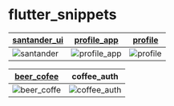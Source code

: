 # flutter_snippets
 
 | [santander_ui](https://github.com/gotneb/flutter_snippets/tree/main/santander_ui) | [profile_app](https://github.com/gotneb/flutter_snippets/tree/main/profile_app) | [profile](https://github.com/gotneb/flutter_snippets/tree/main/profile/profile_app) |
 | --- | --- | --- |
 | ![santander](https://github.com/gotneb/flutter_snippets/blob/main/screenshots/santander_ui.png) | ![profile_app](https://github.com/gotneb/flutter_snippets/blob/main/screenshots/profile_app.png) | ![profile](https://github.com/gotneb/flutter_snippets/blob/main/screenshots/profile.png) |
 
 | [beer_cofee](https://github.com/gotneb/flutter_snippets/tree/main/beer_coffe/beer_coffe) | coffee_auth
 | -- | -- |
 | ![beer_coffe](https://github.com/gotneb/flutter_snippets/blob/main/screenshots/beer_coffe.png) | ![coffee_auth](https://github.com/gotneb/flutter_snippets/blob/main/screenshots/coffee_auth.gif)
 
